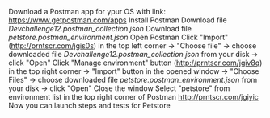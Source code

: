 Download a Postman app for ypur OS with link: https://www.getpostman.com/apps
Install Postman
Download file *Devchallenge12.postman_collection.json*
Download file *petstore.postman_environment.json*
Open Postman
Click "Import" (http://prntscr.com/jgis0s) in the top left corner -> "Choose file" -> choose downloaded file *Devchallenge12.postman_collection.json* from your disk -> click "Open"
Click "Manage environment" button (http://prntscr.com/jgiv8q) in the top right corner -> "Import" button in the opened window -> "Choose Files" -> choose downloaded file *petstore.postman_environment.json* from your disk -> click "Open"
Close the window
Select "petstore" from environment list in the top right corner of Postman http://prntscr.com/jgiyic
Now you can launch steps and tests for Petstore

